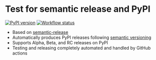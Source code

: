 # Test for semantic release and PyPI

[![PyPI version](https://badge.fury.io/py/semres-jerivas.svg)](https://pypi.org/project/semres-jerivas/)
[![Workflow status](https://github.com/jerivas/semres-jerivas/workflows/Test%20and%20release/badge.svg)](https://github.com/jerivas/semres-jerivas/actions?query=workflow%3A%22Test+and+release%22)

- Based on [semantic-release](https://github.com/semantic-release/semantic-release)
- Automatically produces PyPI releases following [semantic versioning](http://semver.org/)
- Supports Alpha, Beta, and RC releases on PyPI
- Testing and releasing completely automated and handled by GitHub actions
